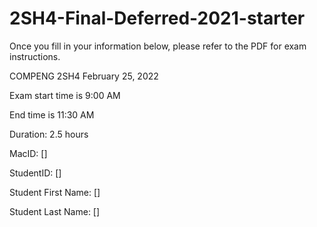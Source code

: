# 2SH4-Final-Deferred-2021-starter

Once you fill in your information below, please refer to the PDF for exam instructions.

COMPENG 2SH4	February 25, 2022	

Exam start time is 9:00 AM

End time is 11:30 AM

Duration: 2.5 hours

MacID: []

StudentID: []

Student First Name: []

Student Last Name: []
